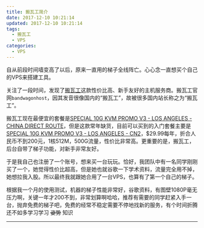 ```yaml
---
title: 搬瓦工简介
date: 2017-12-10 10:21:14
updated: 2017-12-10 10:21:14
tags:
  - 搬瓦工
  - VPS
categories: 
  - VPS
---
```

自从前段时间墙变高了以后，原来一直用的梯子全线阵亡。心心念一直想买个自己的VPS来搭建工具。

关注了一段时间，发现了[搬瓦工][1]这款性价比高、新手友好的主机服务商。搬瓦工官网`bandwagonhost`，因其发音很像国内的“搬瓦工”，故被很多国内站长称之为“搬瓦工”。

<!-- more -->

搬瓦工现在最便宜的套餐是[SPECIAL 10G KVM PROMO V3 - LOS ANGELES - CHINA DIRECT ROUTE][2]，但是这款常年缺货，目前可以买到的入门套餐主要是[SPECIAL 10G KVM PROMO V3 - LOS ANGELES - CN2][3]，$29.99每年，折合人民币不到200元，1核512M，500G流量，性价比非常高。更重要的是，搬瓦工，后台自带了梯子功能，对新手非常友好。

于是我自己也注册了一个账号，想来买一台玩玩。恰好，我团队中有一名同学刚刚买了一个，她觉得性价比超高，但是她也就谷歌一下学术资料，流量完全用不掉，她想拉我入股。所以最终我就跟她合用了一台VPS，也算有了第一个自己的梯子。

根据我一个月的使用测试，机器的梯子性能非常好，谷歌资料，有图壁1080P毫无压力啊，关键一年才200不到，非常划算啊哈哈，推荐有需要的同学赶紧入手一台，抛弃免费的梯子吧，免费的经常不稳定需要不停地找新的服务，有个时间折腾还不如多学习学习 ~~姿势~~ 知识



---
[1]: https://bwh1.net/aff.php?aff=24742 "搬瓦工"
[2]: https://bwh1.net/aff.php?aff=24742&pid=43 "SPECIAL 10G KVM PROMO V3 - LOS ANGELES - CHINA DIRECT ROUTE"
[3]: https://bwh1.net/aff.php?aff=24742&pid=56 "SPECIAL 10G KVM PROMO V3 - LOS ANGELES - CN2"